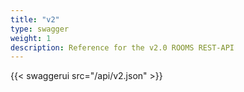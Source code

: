 ```yaml
---
title: "v2"
type: swagger
weight: 1
description: Reference for the v2.0 ROOMS REST-API
---
```


{{< swaggerui src="/api/v2.json" >}}